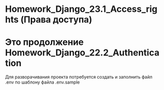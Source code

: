# Homework_Django_23.1_Access_rights (Права доступа)
# Это продолжение Homework_Django_22.2_Authentication

Для разворачивания проекта потребуется создать и заполнить файл .env  по шаблону файла .env.sample
